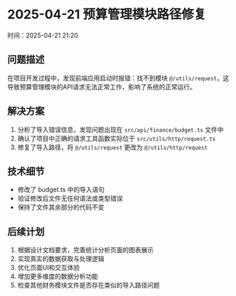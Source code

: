 # 2025-04-21 预算管理模块路径修复

时间：2025-04-21 21:20

## 问题描述

在项目开发过程中，发现前端应用启动时报错：找不到模块 `@/utils/request`，这导致预算管理模块的API请求无法正常工作，影响了系统的正常运行。

## 解决方案

1. 分析了导入错误信息，发现问题出现在 `src/api/finance/budget.ts` 文件中
2. 确认了项目中正确的请求工具函数实际位于 `src/utils/http/request.ts` 
3. 修复了导入路径，将 `@/utils/request` 更改为 `@/utils/http/request`

## 技术细节

- 修改了 budget.ts 中的导入语句
- 验证修改后文件无任何语法或类型错误
- 保持了文件其余部分的代码不变

## 后续计划

1. 根据设计文档要求，完善统计分析页面的图表展示
2. 实现真实的数据获取与处理逻辑
3. 优化页面UI和交互体验
4. 增加更多维度的数据分析功能
5. 检查其他财务模块文件是否存在类似的导入路径问题